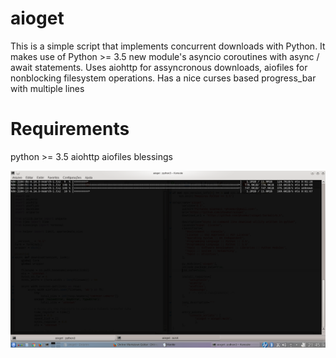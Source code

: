 # aioget
This is a simple script that implements concurrent downloads with Python.
It makes use of Python >= 3.5 new module's asyncio coroutines with async / await statements.
Uses aiohttp for assyncronous downloads, aiofiles for nonblocking filesystem operations.
Has a nice curses based progress_bar with multiple lines

# Requirements
python >= 3.5
aiohttp
aiofiles
blessings

![](screenshot.png)